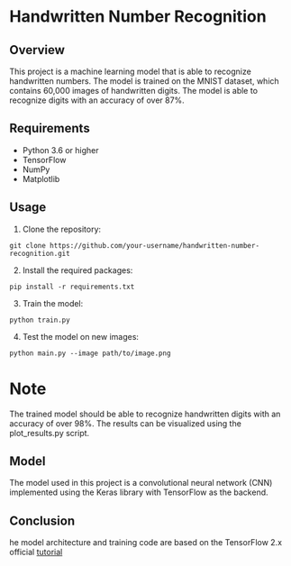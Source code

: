 # Handwritten Number Recognition

## Overview
This project is a machine learning model that is able to recognize handwritten numbers. The model is trained on the MNIST dataset, which contains 60,000 images of handwritten digits. The model is able to recognize digits with an accuracy of over 87%.

## Requirements
- Python 3.6 or higher
- TensorFlow
- NumPy
- Matplotlib

## Usage
1. Clone the repository:
```
git clone https://github.com/your-username/handwritten-number-recognition.git
```
2. Install the required packages:
```
pip install -r requirements.txt
```
3. Train the model:
```
python train.py
```
4. Test the model on new images:
```
python main.py --image path/to/image.png
```

# Note
The trained model should be able to recognize handwritten digits with an accuracy of over 98%. The results can be visualized using the plot_results.py script.

## Model
The model used in this project is a convolutional neural network (CNN) implemented using the Keras library with TensorFlow as the backend.

## Conclusion
he model architecture and training code are based on the TensorFlow 2.x official [tutorial](https://www.tensorflow.org/tutorials/quickstart/beginner)
